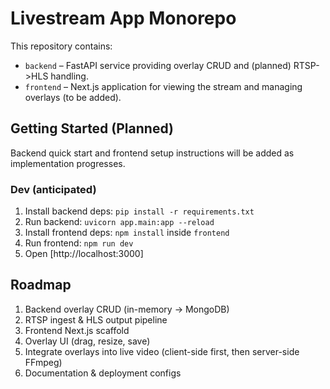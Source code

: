 # Livestream App Monorepo

This repository contains:

- `backend` – FastAPI service providing overlay CRUD and (planned) RTSP->HLS handling.
- `frontend` – Next.js application for viewing the stream and managing overlays (to be added).

## Getting Started (Planned)

Backend quick start and frontend setup instructions will be added as implementation progresses.

### Dev (anticipated)

1. Install backend deps: `pip install -r requirements.txt`
2. Run backend: `uvicorn app.main:app --reload`
3. Install frontend deps: `npm install` inside `frontend`
4. Run frontend: `npm run dev`
5. Open [http://localhost:3000]

## Roadmap

1. Backend overlay CRUD (in-memory -> MongoDB)
2. RTSP ingest & HLS output pipeline
3. Frontend Next.js scaffold
4. Overlay UI (drag, resize, save)
5. Integrate overlays into live video (client-side first, then server-side FFmpeg)
6. Documentation & deployment configs
